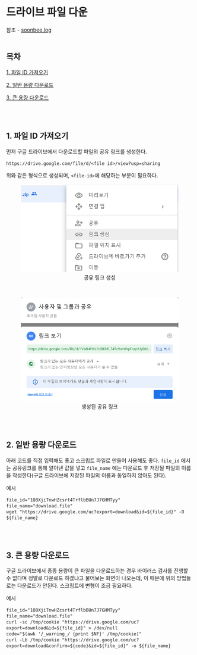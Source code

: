 # 드라이브 파일 다운

참조 - [soonbee.log](https://velog.io/@soonbee/구글-드라이브에-있는-파일을-터미널에서-curlwget으로-다운받기)
<br><br>

## 목차
<p>

[1. 파일 ID 가져오기](#1-파일-id-가져오기)
</p>
<p>

[2. 일반 용량 다운로드](#2-일반-용량-다운로드)
</p>
<p>

[3. 큰 용량 다운로드](#3-큰-용량-다운로드)
</p>

<br><br>

## 1. 파일 ID 가져오기
<p>먼저 구글 드라이브에서 다운로드할 파일의 공유 링크를 생성한다.</p>
<p>

```
https://drive.google.com/file/d/<file id>/view?usp=sharing
```
위와 같은 형식으로 생성되며, `<file-id>`에 해당하는 부분이 필요하다.

<div align="center">
  <figure>
      <img src="./resources/1.png" alt="공유 링크 생성">
      <div align="center"><figcation>공유 링크 생성</figcation></div>
  </figure>
</div>

<br>

<div align="center">
  <figure>
      <img src="./resources/2.png" alt="생성된 공유 링크">
      <div align="center"><figcation>생성된 공유 링크</figcation></div>
  </figure>
</div>

</p>

<br><br>

## 2. 일반 용량 다운로드
<p>

아래 코드를 직접 입력해도 좋고 스크립트 파일로 만들어 사용해도 좋다. `file_id` 에서는 공유링크를 통해 알아낸 값을 넣고 `file_name` 에는 다운로드 후 저장될 파일의 이름을 작성한다(구글 드라이브에 저장된 파일의 이름과 동일하지 않아도 된다).
</p>

<p>

예시
```
file_id="1O8XjiTnwHZcsrt4TrflbBUn7J7GHMTyy"
file_name="download.file"
wget "https://drive.google.com/uc?export=download&id=${file_id}" -O ${file_name}
```
</p>


<br><br>

## 3. 큰 용량 다운로드
<p>구글 드라이브에서 종종 용량이 큰 파일을 다운로드하는 경우 바이러스 검사를 진행할 수 없다며 정말로 다운로드 하겠냐고 물어보는 화면이 나오는데, 이 때문에 위의 방법들로는 다운로드가 안된다. 스크립트에 변형이 조금 필요하다.</p>
<p>

예시
```
file_id="1O8XjiTnwHZcsrt4TrflbBUn7J7GHMTyy"
file_name="download.file"
curl -sc /tmp/cookie "https://drive.google.com/uc?export=download&id=${file_id}" > /dev/null
code="$(awk '/_warning_/ {print $NF}' /tmp/cookie)"
curl -Lb /tmp/cookie "https://drive.google.com/uc?export=download&confirm=${code}&id=${file_id}" -o ${file_name}
```
</p>

<br><br>